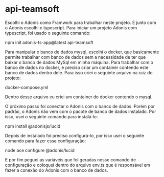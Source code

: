 # api-teamsoft

Escolhi o Adonis como Framwork para trabalhar neste projeto. E junto com o Adonis escolhi o typescript.
Para iniciar um projeto Adonis com typescript, foi usado o seguinte comando:

npm init adonis-ts-app@latest api-teamsoft

Para manipular o banco de dados mysql, escolhi o docker, que basicamente permite trabalhar com banco de dados sem a necessidade de ter que baixar o banco de dados MySql em minha máquina.
Para trabalhar com o banco de dados no docker, é preciso criar um container contendo este banco de dados dentro dele. Para isso criei o seguinte arquivo na raiz do projeto:

docker-compose.yml

Dentro desse arquivo eu criei um container do docker contendo o mysql.

O próximo passo foi conectar o Adonis com o banco de dados. Porém por padrão, o Adonis não vem com o pacote de banco de dados instalado. Por isso, usei o seguinte comando para instalá-lo:

npm install @adonisjs/lucid

Depois de instalado foi preciso configurá-lo, por isso usei o seguinte comando para fazer essa configuração:

node ace configure @adonis/lucid

E por fim peguei as variáveis que foi geradas nesse comando de configuração e coloquei dentro do arquivo env.ts que é responsável em fazer a conexão do Adonis com o banco de dados.
